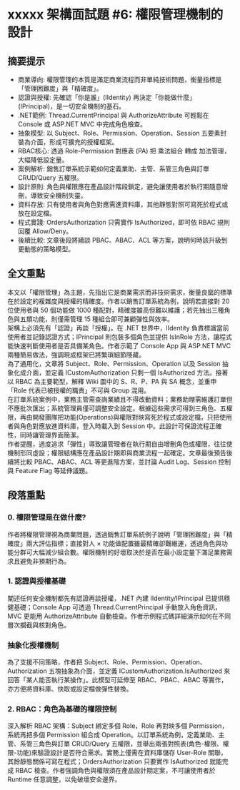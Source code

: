 # xxxxx 架構面試題 #6: 權限管理機制的設計

## 摘要提示
- 商業導向: 權限管理的本質是滿足商業流程而非單純技術問題，衡量指標是「管理困難度」與「精確度」。
- 認證與授權: 先確認「你是誰」(IIdentity) 再決定「你能做什麼」(IPrincipal)，是一切安全機制的基石。
- .NET範例: Thread.CurrentPrincipal 與 AuthorizeAttribute 可輕鬆在 Console 或 ASP.NET MVC 中完成角色檢查。
- 抽象模型: 以 Subject、Role、Permission、Operation、Session 五要素封裝為介面，形成可擴充的授權框架。
- RBAC核心: 透過 Role-Permission 對應表 (PA) 把 乘法組合 轉成 加法管理，大幅降低設定量。
- 案例解析: 銷售訂單系統示範如何定義業助、主管、系管三角色與訂單 CRUD/Query 五權限。
- 設計原則: 角色與權限應在產品設計階段鎖定，避免讓使用者於執行期隨意增刪，導致安全機制失靈。
- 資料存放: 只有使用者與角色對應需進資料庫，其他靜態對照可寫死於程式或放在設定檔。
- 程式實踐: OrdersAuthorization 只需實作 IsAuthorized，即可依 RBAC 規則回覆 Allow/Deny。
- 後續比較: 文章後段將續談 PBAC、ABAC、ACL 等方案，說明何時該升級到更動態的策略模型。

## 全文重點
本文以「權限管理」為主題，先指出它是商業需求而非技術需求，衡量良窳的標準在於設定的複雜度與授權的精確度。作者以銷售訂單系統為例，說明若直接對 20 位使用者與 50 個功能做 1000 種配對，精確度雖高但難以維護；若先抽出三種角色與五類功能，則僅需管理 15 種組合即可兼顧彈性與效率。  
架構上必須先有「認證」再談「授權」。在 .NET 世界中，IIdentity 負責標識當前使用者並記錄認證方式；IPrincipal 則包裝多個角色並提供 IsInRole 方法，讓程式能快速判斷使用者是否具備某角色。作者示範了 Console App 與 ASP.NET MVC 兩種簡易做法，強調現成框架已將繁瑣細節隱藏。  
為了通用化，文章將 Subject、Role、Permission、Operation 以及 Session 抽象化成介面，並定義 ICustomAuthorization 只剩一個 IsAuthorized 方法。接著以 RBAC 為主要範型，解釋 Wiki 圖中的 S、R、P、PA 與 SA 概念，並重申「Role 代表已被授權的職責」不可與 Group 混用。  
在訂單系統案例中，業務主管需查詢業績且不得改動資料；業務助理需維護訂單但不應批次匯出；系統管理員僅可調整安全設定。根據這些需求可得到三角色、五權限，再由開發團隊把功能(Operations)與權限對映寫死於程式或設定檔，只把使用者與角色對應放進資料庫，登入時載入到 Session 中。此設計可保證流程正確性，同時讓管理界面簡潔。  
作者提醒，過度追求「彈性」導致讓管理者在執行期自由增刪角色或權限，往往使機制形同虛設；權限結構應在產品設計期即與商業流程一起確定。文章最後預告後續將比較 PBAC、ABAC、ACL 等更進階方案，並討論 Audit Log、Session 控制與 Feature Flag 等延伸議題。

## 段落重點
### 0. 權限管理是在做什麼?
作者將權限管理視為商業問題，透過銷售訂單系統例子說明「管理困難度」與「精確度」兩大評估指標；直接對人 × 功能做配置雖最精確卻難維運，透過角色與功能分群可大幅減少組合數。權限機制的好壞取決於是否在最小設定量下滿足業務需求且避免非預期行為。

### 1. 認證與授權基礎
闡述任何安全機制都先有認證再談授權，.NET 內建 IIdentity/IPrincipal 已提供穩健基礎；Console App 可透過 Thread.CurrentPrincipal 手動放入角色資訊，MVC 更能用 AuthorizeAttribute 自動檢查。作者示例程式碼詳細演示如何在不同層次攔截與核對角色。

### 抽象化授權機制
為了支援不同策略，作者把 Subject、Role、Permission、Operation、Authorization 五塊抽象為介面，並定義 ICustomAuthorization.IsAuthorized 來回答「某人能否執行某操作」。此模型可延伸至 RBAC、PBAC、ABAC 等實作，亦方便將資料庫、快取或設定檔做彈性替換。

### 2. RBAC：角色為基礎的權限控制
深入解析 RBAC 架構：Subject 綁定多個 Role，Role 再對映多個 Permission，系統再把多個 Permission 組合成 Operation。以訂單系統為例，定義業助、主管、系管三角色與訂單 CRUD/Query 五權限，並舉出兩張對照表(角色-權限、權限-功能)來驗證設計是否符合需求。實務上僅需在資料庫儲存 User-Role 關聯，其餘靜態關係可寫在程式；OrdersAuthorization 只要實作 IsAuthorized 就能完成 RBAC 檢查。作者強調角色與權限須在產品設計期定案，不可讓使用者於 Runtime 任意調整，以免破壞安全邊界。